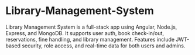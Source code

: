 # Library-Management-System
Library Management System is a full-stack app using Angular, Node.js, Express, and MongoDB. It supports user auth, book check-in/out, reservations, fine handling, and library management. Features include JWT-based security, role access, and real-time data for both users and admins.
